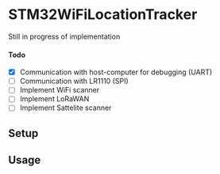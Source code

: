 # STM32WiFiLocationTracker

Still in progress of implementation

#### Todo

* [X] Communication with host-computer for debugging (UART)
* [ ] Communication with LR1110 (SPI)
* [ ] Implement WiFi scanner
* [ ] Implement LoRaWAN
* [ ] Implement Sattelite scanner

## Setup

## Usage
